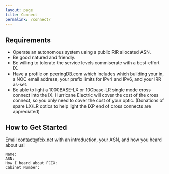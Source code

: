 ```yaml
---
layout: page
title: Connect
permalink: /connect/
---
```


## Requirements

* Operate an autonomous system using a public RIR allocated ASN.
* Be good natured and friendly.
* Be willing to tolerate the service levels commiserate with a best-effort IX.
* Have a profile on peeringDB.com which includes which building your in, a NOC email address, your prefix limits for IPv4 and IPv6, and your IRR as-set.
* Be able to light a 1000BASE-LX or 10Gbase-LR single mode cross connect into the IX. Hurricane Electric will cover the cost of the cross connect, so you only need to cover the cost of your optic. (Donations of spare LX/LR optics to help light the IXP end of cross connects are appreciated)

## How to Get Started

Email <contact@fcix.net> with an introduction, your ASN, and how you heard about us!

```
Name:
ASN:
How I heard about FCIX:
Cabinet Number:
```
